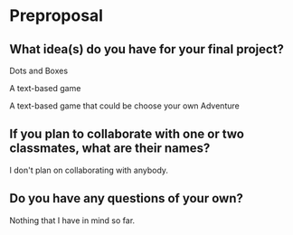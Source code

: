 # Preproposal

## What idea(s) do you have for your final project?
Dots and Boxes 

A text-based game 

A text-based game that could be choose your own Adventure
## If you plan to collaborate with one or two classmates, what are their names?
I don't plan on collaborating with anybody.

## Do you have any questions of your own?

Nothing that I have in mind so far.
